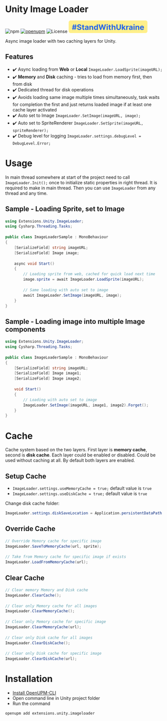 # Unity Image Loader

![npm](https://img.shields.io/npm/v/extensions.unity.imageloader) [![openupm](https://img.shields.io/npm/v/extensions.unity.imageloader?label=openupm&registry_uri=https://package.openupm.com)](https://openupm.com/packages/extensions.unity.imageloader/) ![License](https://img.shields.io/github/license/IvanMurzak/Unity-ImageLoader) [![Stand With Ukraine](https://raw.githubusercontent.com/vshymanskyy/StandWithUkraine/main/badges/StandWithUkraine.svg)](https://stand-with-ukraine.pp.ua)

Async image loader with two caching layers for Unity.

## Features

- ✔️ Async loading from **Web** or **Local** `ImageLoader.LoadSprite(imageURL);`
- ✔️ **Memory** and **Disk** caching - tries to load from memory first, then from disk
- ✔️ Dedicated thread for disk operations
- ✔️ Avoids loading same image multiple times simultaneously, task waits for completion the first and just returns loaded image if at least one cache layer activated
- ✔️ Auto set to Image `ImageLoader.SetImage(imageURL, image);`
- ✔️ Auto set to SpriteRenderer `ImageLoader.SetSprite(imageURL, spriteRenderer);`
- ✔️ Debug level for logging `ImageLoader.settings.debugLevel = DebugLevel.Error;`

# Usage

In main thread somewhere at start of the project need to call `ImageLoader.Init();` once to initialize static properties in right thread. It is required to make in main thread. Then you can use `ImageLoader` from any thread and any time.

## Sample - Loading Sprite, set to Image

``` C#
using Extensions.Unity.ImageLoader;
using Cysharp.Threading.Tasks;

public class ImageLoaderSample : MonoBehaviour
{
    [SerializeField] string imageURL;
    [SerializeField] Image image;

    async void Start()
    {
        // Loading sprite from web, cached for quick load next time
        image.sprite = await ImageLoader.LoadSprite(imageURL);

        // Same loading with auto set to image
        await ImageLoader.SetImage(imageURL, image);
    }
}
```

## Sample - Loading image into multiple Image components

``` C#
using Extensions.Unity.ImageLoader;
using Cysharp.Threading.Tasks;

public class ImageLoaderSample : MonoBehaviour
{
    [SerializeField] string imageURL;
    [SerializeField] Image image1;
    [SerializeField] Image image2;

    void Start()
    {
        // Loading with auto set to image
        ImageLoader.SetImage(imageURL, image1, image2).Forget();
    }
}
```

# Cache

Cache system based on the two layers. First layer is **memory cache**, second is **disk cache**. Each layer could be enabled or disabled. Could be used without caching at all. By default both layers are enabled.

## Setup Cache

- `ImageLoader.settings.useMemoryCache = true;` default value is `true`
- `ImageLoader.settings.useDiskCache = true;` default value is `true`
  
Change disk cache folder:

``` C#
ImageLoader.settings.diskSaveLocation = Application.persistentDataPath + "/myCustomFolder";
```

## Override Cache

``` C#
// Override Memory cache for specific image
ImageLoader.SaveToMemoryCache(url, sprite);

// Take from Memory cache for specific image if exists
ImageLoader.LoadFromMemoryCache(url);
```


## Clear Cache

``` C#
// Clear memory Memory and Disk cache
ImageLoader.ClearCache();

// Clear only Memory cache for all images
ImageLoader.ClearMemoryCache();

// Clear only Memory cache for specific image
ImageLoader.ClearMemoryCache(url);

// Clear only Disk cache for all images
ImageLoader.ClearDiskCache();

// Clear only Disk cache for specific image
ImageLoader.ClearDiskCache(url);
```

# Installation

- [Install OpenUPM-CLI](https://github.com/openupm/openupm-cli#installation)
- Open command line in Unity project folder
- Run the command

``` CLI
openupm add extensions.unity.imageloader
```
